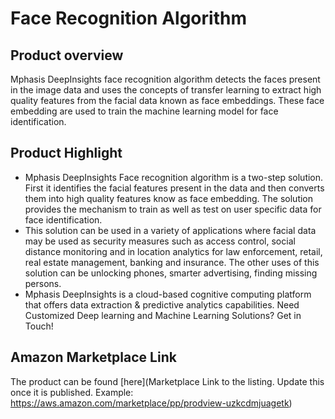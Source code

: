 # Face Recognition Algorithm

## Product overview

Mphasis DeepInsights face recognition algorithm detects the faces present in the image data and uses the concepts of transfer learning to extract high quality features from the facial data known as face embeddings. These face embedding are used to train the machine learning model for face identification.

## Product Highlight 

* Mphasis DeepInsights Face recognition algorithm is a two-step solution. First it identifies the facial features present in the data and then converts them into high quality features know as face embedding. The solution provides the mechanism to train as well as test on user specific data for face identification.
* This solution can be used in a variety of applications where facial data may be used as security measures such as access control, social distance monitoring and in location analytics for law enforcement, retail, real estate management, banking and insurance. The other uses of this solution can be unlocking phones, smarter advertising, finding missing persons.
* Mphasis DeepInsights is a cloud-based cognitive computing platform that offers data extraction & predictive analytics capabilities. Need Customized Deep learning and Machine Learning Solutions? Get in Touch!

## Amazon Marketplace Link
The product can be found [here](Marketplace Link to the listing. Update this once it is published. Example: https://aws.amazon.com/marketplace/pp/prodview-uzkcdmjuagetk)
